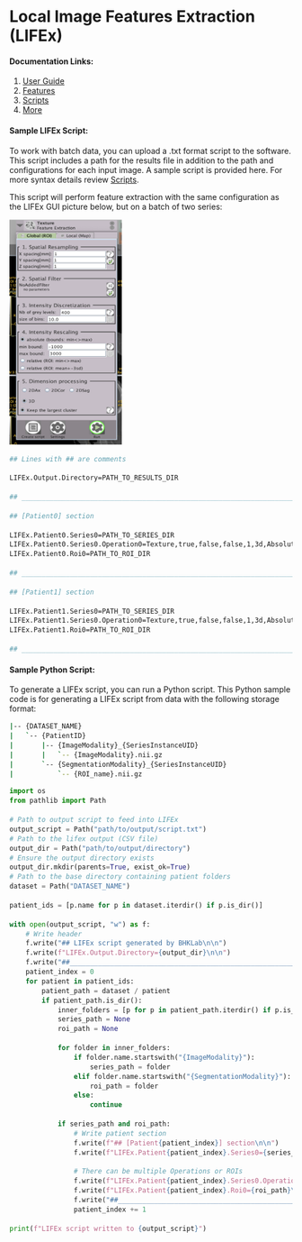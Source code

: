# Local Image Features Extraction (LIFEx)

#### Documentation Links:
1. [User Guide](https://www.lifexsoft.org/images/phocagallery/documentation/LIFEx/UserGuide/LIFExUserGuide.pdf)
2. [Features](https://www.lifexsoft.org/images/phocagallery/documentation/LIFExFeatures/LIFExFeatures.pdf)
3. [Scripts](https://www.lifexsoft.org/images/phocagallery/documentation/LIFExScripts/LIFExScripts_v7.8.0.pdf)
4. [More](https://www.lifexsoft.org/index.php/resources/documentation)

#### Sample LIFEx Script:
To work with batch data, you can upload a .txt format script to the software. This script includes a path for the results file in addition to the path and configurations for each input image. A sample script is provided here. For more syntax details review [Scripts](https://www.lifexsoft.org/images/phocagallery/documentation/LIFExScripts/LIFExScripts_v7.8.0.pdf).

This script will perform feature extraction with the same configuration as the LIFEx GUI picture below, but on a batch of two series:

<img src="../images/lifex_feature_extraction.png" width="200" height="400">

```sh
## Lines with ## are comments

LIFEx.Output.Directory=PATH_TO_RESULTS_DIR

## _________________________________________________________________________________________________________________________

## [Patient0] section

LIFEx.Patient0.Series0=PATH_TO_SERIES_DIR
LIFEx.Patient0.Series0.Operation0=Texture,true,false,false,1,3d,Absolute,10.0,400.0,-1000.0,3000.0,1.0,1.0,1.0
LIFEx.Patient0.Roi0=PATH_TO_ROI_DIR

## _________________________________________________________________________________________________________________________

## [Patient1] section

LIFEx.Patient1.Series0=PATH_TO_SERIES_DIR
LIFEx.Patient1.Series0.Operation0=Texture,true,false,false,1,3d,Absolute,10.0,400.0,-1000.0,3000.0,1.0,1.0,1.0
LIFEx.Patient1.Roi0=PATH_TO_ROI_DIR

## _________________________________________________________________________________________________________________________

```


#### Sample Python Script:

To generate a LIFEx script, you can run a Python script. This Python sample code is for generating a LIFEx script from data with the following storage format:


```bash
|-- {DATASET_NAME}
|   `-- {PatientID}
|       |-- {ImageModality}_{SeriesInstanceUID}
|       |   `-- {ImageModality}.nii.gz
|       `-- {SegmentationModality}_{SeriesInstanceUID}
|           `-- {ROI_name}.nii.gz
```

```python
import os
from pathlib import Path

# Path to output script to feed into LIFEx
output_script = Path("path/to/output/script.txt")
# Path to the lifex output (CSV file)
output_dir = Path("path/to/output/directory")
# Ensure the output directory exists
output_dir.mkdir(parents=True, exist_ok=True)
# Path to the base directory containing patient folders
dataset = Path("DATASET_NAME")

patient_ids = [p.name for p in dataset.iterdir() if p.is_dir()]

with open(output_script, "w") as f:
    # Write header
    f.write("## LIFEx script generated by BHKLab\n\n")
    f.write(f"LIFEx.Output.Directory={output_dir}\n\n")
    f.write("##_________________________________________________________________________________\n\n")
    patient_index = 0
    for patient in patient_ids:
        patient_path = dataset / patient
        if patient_path.is_dir():
            inner_folders = [p for p in patient_path.iterdir() if p.is_dir()]
            series_path = None
            roi_path = None
            
            for folder in inner_folders:
                if folder.name.startswith("{ImageModality}"):
                    series_path = folder
                elif folder.name.startswith("{SegmentationModality}"):
                    roi_path = folder
                else:
                    continue

            if series_path and roi_path:
                # Write patient section
                f.write(f"## [Patient{patient_index}] section\n\n")
                f.write(f"LIFEx.Patient{patient_index}.Series0={series_path}\n")

                # There can be multiple Operations or ROIs
                f.write(f"LIFEx.Patient{patient_index}.Series0.Operation0=Texture,true,false,false,1,3d,Absolute,10.0,400.0,-1000.0,3000.0,1.0,1.0,1.0\n")
                f.write(f"LIFEx.Patient{patient_index}.Roi0={roi_path}\n\n")
                f.write("##_________________________________________________________________________________\n\n")
                patient_index += 1

print(f"LIFEx script written to {output_script}")

```